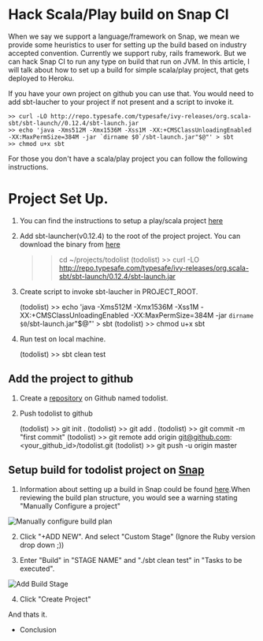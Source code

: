 Hack Scala/Play build on Snap CI
=================================================================================

When we say we support a language/framework on Snap, we mean we provide some heuristics to
user for setting up the build based on industry accepted convention. Currently we support ruby, rails
framework. But we can hack Snap CI to run any type on build that run on JVM. In this article, I will
talk about how to set up a build for simple scala/play project, that gets deployed to Heroku.

If you have your own project on github you can use that. You would need to add sbt-laucher to your project if not present and a script to invoke it.

    >> curl -LO http://repo.typesafe.com/typesafe/ivy-releases/org.scala-sbt/sbt-launch//0.12.4/sbt-launch.jar
    >> echo 'java -Xms512M -Xmx1536M -Xss1M -XX:+CMSClassUnloadingEnabled -XX:MaxPermSize=384M -jar `dirname $0`/sbt-launch.jar"$@"' > sbt
    >> chmod u+x sbt

For those you don't have a scala/play project you can follow the following instructions.

Project Set Up.
================================

1) You can find the instructions to setup a play/scala project [here](http://www.playframework.com/documentation/2.1.x/ScalaTodoList)

2) Add sbt-launcher(v0.12.4) to the root of the project project. You can download the binary from [here](http://repo.typesafe.com/typesafe/ivy-releases/org.scala-sbt/sbt-launch//0.12.4/sbt-launch.jar)

    >> cd ~/projects/todolist
    (todolist) >> curl -LO http://repo.typesafe.com/typesafe/ivy-releases/org.scala-sbt/sbt-launch/0.12.4/sbt-launch.jar

3) Create script to invoke sbt-laucher in PROJECT_ROOT.

    (todolist) >> echo 'java -Xms512M -Xmx1536M -Xss1M -XX:+CMSClassUnloadingEnabled -XX:MaxPermSize=384M -jar `dirname $0`/sbt-launch.jar"$@"' > sbt
    (todolist) >> chmod u+x sbt

4) Run test on local machine.

    (todolist) >> sbt clean test

Add the project to github
-----------------------------

1) Create a [repository](https://help.github.com/articles/create-a-repo) on Github named todolist.

2) Push todolist to github

    (todolist) >> git init .
    (todolist) >> git add .
    (todolist) >> git commit -m "first commit"
    (todolist) >> git remote add origin git@github.com:<your_github_id>/todolist.git
    (todolist) >> git push -u origin master

Setup build for todolist project on [Snap](https://snap-ci.com/)
------------------------------------------------------
1) Information about setting up a build in Snap could be found [here]().When reviewing the build plan structure, you would see a warning stating "Manually Configure a project"

![Manually configure build plan](/Users/shishir/Desktop)

2) Click "+ADD NEW". And select "Custom Stage" (Ignore the Ruby version drop down ;))

3) Enter "Build" in "STAGE NAME" and "./sbt clean test" in "Tasks to be executed".

![Add Build Stage](/Users/shishir/)

4) Click "Create Project"

And thats it.




* Conclusion